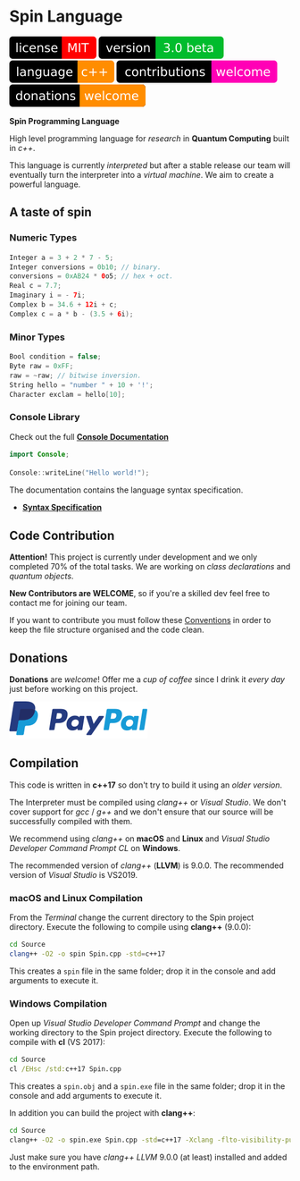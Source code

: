 
# Spin Language

[![license](Badges/License.svg)](License)
[![version](Badges/Version.svg)](ReadMe.md)
[![language](Badges/Language.svg)](ReadMe.md)
[![contributions](Badges/Contributions.svg)](ReadMe.md)
[![donations](Badges/Donations.svg)](https://paypal.me/CristianAntonuccio)

**Spin Programming Language**

High level programming language for *research* in
**Quantum Computing** built in *c++*.

This language is currently *interpreted* but after
a stable release our team will eventually
turn the interpreter into a *virtual machine*.
We aim to create a powerful language.

## A taste of spin

### Numeric Types

``` swift
Integer a = 3 + 2 * 7 - 5;
Integer conversions = 0b10; // binary.
conversions = 0xAB24 * 0o5; // hex + oct.
Real c = 7.7;
Imaginary i = - 7i;
Complex b = 34.6 + 12i + c;
Complex c = a * b - (3.5 + 6i);
```

### Minor Types

``` swift
Bool condition = false;
Byte raw = 0xFF;
raw = ~raw; // bitwise inversion.
String hello = "number " + 10 + '!';
Character exclam = hello[10];
```

### Console Library

Check out the full [**Console Documentation**](Documentation/Libraries/Console.md)

``` swift
import Console;

Console::writeLine("Hello world!");
```

The documentation contains the language syntax specification.

- [**Syntax Specification**](Documentation/)

## Code Contribution

**Attention!** This project is currently under development and
we only completed 70% of the total tasks. We are working on
*class declarations* and *quantum objects*.

**New Contributors are WELCOME**, so if you're a skilled dev
feel free to contact me for joining our team.

If you want to contribute you must follow these 
[Conventions](Conventions/) in order to keep the
file structure organised and the code clean.

## Donations

**Donations** are *welcome*! Offer me a *cup of coffee* since
I drink it *every day* just before working on this project.

[![donations](Badges/PayPal.svg)](https://paypal.me/CristianAntonuccio)

## Compilation

This code is written in **c++17** so don't try to build
it using an *older version*.

The Interpreter must be compiled using *clang++* or *Visual Studio*.
We don't cover support for *gcc* / *g++* and we don't ensure
that our source will be successfully compiled with them.

We recommend using *clang++* on **macOS** and **Linux**
and *Visual Studio Developer Command Prompt CL* on **Windows**.

The recommended version of *clang++* (**LLVM**) is 9.0.0.
The recommended version of *Visual Studio* is VS2019.

### macOS and Linux Compilation

From the *Terminal* change the current directory to
the Spin project directory.
Execute the following to compile using **clang++** (9.0.0):

``` bash
cd Source
clang++ -O2 -o spin Spin.cpp -std=c++17
```

This creates a `spin` file in the same folder;
drop it in the console and add arguments to execute it.

### Windows Compilation

Open up *Visual Studio Developer Command Prompt* and change
the working directory to the Spin project directory.
Execute the following to compile with **cl** (VS 2017):

``` bat
cd Source
cl /EHsc /std:c++17 Spin.cpp
```

This creates a `spin.obj` and a `spin.exe` file in the
same folder; drop it in the console and add arguments to execute it.

In addition you can build the project with **clang++**:

``` bat
cd Source
clang++ -O2 -o spin.exe Spin.cpp -std=c++17 -Xclang -flto-visibility-public-std
```

Just make sure you have *clang++ LLVM* 9.0.0 (at least) installed and
added to the environment path.
